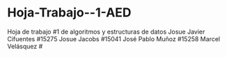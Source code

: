 # Hoja-Trabajo--1-AED
Hoja de trabajo #1 de algoritmos y estructuras de datos
Josue Javier Cifuentes #15275
Josue Jacobs #15041
José Pablo Muñoz #15258
Marcel Velásquez # 
